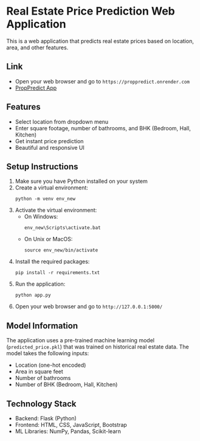 # Real Estate Price Prediction Web Application

This is a web application that predicts real estate prices based on location, area, and other features.

## Link

- Open your web browser and go to `https://proppredict.onrender.com`
- [PropPredict App](https://proppredict.onrender.com)

## Features

- Select location from dropdown menu
- Enter square footage, number of bathrooms, and BHK (Bedroom, Hall, Kitchen)
- Get instant price prediction
- Beautiful and responsive UI

## Setup Instructions

1. Make sure you have Python installed on your system
2. Create a virtual environment:
   ```
   python -m venv env_new
   ```
3. Activate the virtual environment:
   - On Windows:
     ```
     env_new\Scripts\activate.bat
     ```
   - On Unix or MacOS:
     ```
     source env_new/bin/activate
     ```
4. Install the required packages:
   ```
   pip install -r requirements.txt
   ```
5. Run the application:
   ```
   python app.py
   ```
6. Open your web browser and go to `http://127.0.0.1:5000/`

## Model Information

The application uses a pre-trained machine learning model (`predicted_price.pkl`) that was trained on historical real estate data. The model takes the following inputs:
- Location (one-hot encoded)
- Area in square feet
- Number of bathrooms
- Number of BHK (Bedroom, Hall, Kitchen)

## Technology Stack

- Backend: Flask (Python)
- Frontend: HTML, CSS, JavaScript, Bootstrap
- ML Libraries: NumPy, Pandas, Scikit-learn 
